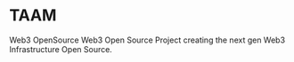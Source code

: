 # TAAM
Web3 OpenSource
Web3 Open Source Project creating the next gen Web3 Infrastructure Open Source. 
